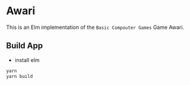 # Awari

This is an Elm implementation of the `Basic Compouter Games` Game Awari.

## Build App

- install elm

```bash
yarn
yarn build
```

